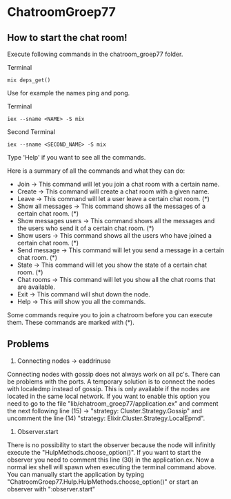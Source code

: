 # ChatroomGroep77

## How to start the chat room!

Execute following commands in the chatroom_groep77 folder.

Terminal

``mix deps_get()``


Use for example the names ping and pong.

Terminal

``iex --sname <NAME> -S mix``

Second Terminal

``iex --sname <SECOND_NAME> -S mix``

Type 'Help' if you want to see all the commands.

Here is a summary of all the commands and what they can do:

* Join                ->  This command will let you join a chat room with a certain name.
* Create              ->  This command will create a chat room with a given name.
* Leave               ->  This command will let a user leave a certain chat room. (*)
* Show all messages   -> This command shows all the messages of a certain chat room. (*)
* Show messages users -> This command shows all the messages and the users who send it of a certain chat room. (*)
* Show users          -> This command shows all the users who have joined a certain chat room. (*)
* Send message        -> This command will let you send a message in a certain chat room. (*)
* State               -> This command will let you show the state of a certain chat room. (*)
* Chat rooms          -> This command will let you show all the chat rooms that are available.
* Exit                -> This command will shut down the node.
* Help                -> This will show you all the commands.

Some commands require you to join a chatroom before you can execute them. These commands are marked with (*).

## Problems

1. Connecting nodes -> eaddrinuse

Connecting nodes with gossip does not always work on all pc's. There can be problems with the ports. A temporary solution is to connect the nodes with localedmp instead of gossip. This is only available if the nodes are located in the same local network. If you want to enable this option you need to go to the file "lib/chatroom_groep77/application.ex" and comment the next following line (15) -> "strategy: Cluster.Strategy.Gossip" and uncomment the line (14) "strategy: Elixir.Cluster.Strategy.LocalEpmd".

1. Observer.start

There is no possibility to start the observer because the node will infinitly execute the "HulpMethods.choose_option()". If you want to start the observer you need to comment this line (30) in the application.ex. Now a normal iex shell will spawn when executing the terminal command above. You can manually start the application by typing "ChatroomGroep77.Hulp.HulpMethods.choose_option()" or start an observer with ":observer.start"
